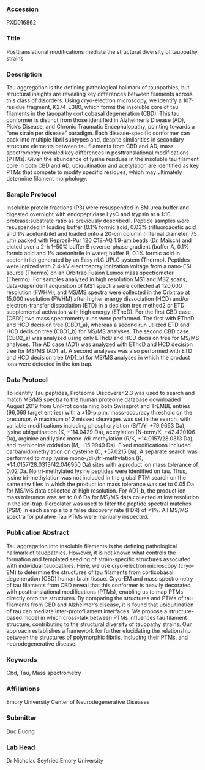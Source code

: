### Accession
PXD016862

### Title
Posttranslational modifications mediate the structural diversity of tauopathy strains

### Description
Tau aggregation is the defining pathological hallmark of tauopathies, but structural insights are revealing key differences between filaments across this class of disorders. Using cryo-electron microscopy, we identify a 107-residue fragment, K274-E380, which forms the insoluble core of tau filaments in the tauopathy corticobasal degeneration (CBD). This tau conformer is distinct from those identified in Alzheimer’s Disease (AD), Pick’s Disease, and Chronic Traumatic Encephalopathy, pointing towards a “one strain per disease” paradigm. Each disease-specific conformer can pack into multiple fibril subtypes and, despite similarities in secondary structure elements between tau filaments from CBD and AD, mass spectrometry revealed key differences in posttranslational modifications (PTMs). Given the abundance of lysine residues in the insoluble tau filament core in both CBD and AD, ubiquitination and acetylation are  identified as key PTMs that compete to modify specific residues, which may ultimately determine filament morphology.

### Sample Protocol
Insoluble protein fractions (P3) were resuspended in 8M urea buffer and digested overnight with endopeptidase LysC and trypsin at a 1:10 protease:substrate ratio as previously described1. Peptide samples were resuspended in loading buffer (0.1% formic acid, 0.03% trifluoroacetic acid and 1% acetonitrile) and loaded onto a 20-cm column (internal diameter, 75 µm) packed with Reprosil-Pur 120 C18-AQ 1.9-µm beads (Dr. Maisch) and eluted over a 2-h 1–50% buffer B reverse-phase gradient (buffer A, 0.1% formic acid and 1% acetonitrile in water; buffer B, 0.1% formic acid in acetonitrile) generated by an Easy nLC UPLC system (Thermo). Peptides were ionized with 2.4-kV electrospray ionization voltage from a nano-ESI source (Thermo) on an Orbitrap Fusion Lumos mass spectrometer (Thermo). For samples analyzed in high resolution MS1 and MS2 scans, data-dependent acquisition of MS1 spectra were collected at 120,000 resolution (FWHM), and MS/MS spectra were collected in the Orbitrap at 15,000 resolution (FWHM) after higher energy dissociation (HCD) and/or electron-transfer dissociation (ETD) in a decision tree method2 or ETD supplemental activation with high energy (EThcD). For the first CBD case (CBD1) two mass spectrometry runs were performed. The first with EThcD and HCD decision tree (CBD1_a), whereas a second run utilized ETD and HCD decision tree (CBD1_b) for MS/MS analyses. The second CBD case (CBD2_a) was analyzed using only EThcD and HCD decision tree for MS/MS analyses. The AD case (AD1) was analyzed with EThcD and HCD decision tree for MS/MS (AD1_a). A second analyses was also performed with ETD and HCD decision tree (AD1_b) for MS/MS analyses in which the product ions were detected in the ion trap.

### Data Protocol
To identify Tau peptides, Proteome Discoverer 2.3 was used to search and match MS/MS spectra to the human proteome database downloaded August 2019 from UniProt containing both Swissprot and TrEMBL entries (96,069 target entries) with a ±10-p.p.m. mass-accuracy threshold on the precursor. A maximum of 2 missed cleavages was set in the search, with variable modifications including phosphorylation (S/T/Y, +79.9663 Da), lysine ubiquitination (K, +114.0429 Da), acetylation (N-term/K, +42.420106 Da), arginine and lysine mono-/di-methylation (R/K, +14.0157/28.0313 Da), and methionine oxidation (M, +15.9949 Da). Fixed modifications included carbamidomethylation on cysteine (C, +57.0215 Da). A separate search was performed to map lysine mono-/di-/tri-methylation (K, +14.0157/28.0313/42.046950 Da) sites with a product ion mass tolerance of 0.02 Da. No tri-methylated lysine peptides were identified on tau. Thus, lysine tri-methylation was not included in the global PTM search on the same raw files in which the product ion mass tolerance was set to 0.05 Da for MS/MS data collected at high resolution. For AD1_b, the product ion mass tolerance was set to 0.6 Da for MS/MS data collected at low resolution in the ion-trap.  Percolator was used to filter the peptide spectral matches (PSM) in each sample to a false discovery rate (FDR) of <1%. All MS/MS spectra for putative Tau PTMs were manually inspected.

### Publication Abstract
Tau aggregation into insoluble filaments is the defining pathological hallmark of tauopathies. However, it is not known what controls the formation and templated seeding of strain-specific structures associated with individual tauopathies. Here, we use cryo-electron microscopy (cryo-EM) to determine the structures of tau filaments from corticobasal degeneration (CBD) human brain tissue. Cryo-EM and mass spectrometry of tau filaments from CBD reveal that this conformer is heavily decorated with posttranslational modifications (PTMs), enabling us to map PTMs directly onto the structures. By comparing the structures and PTMs of tau filaments from CBD and Alzheimer's disease, it is found that ubiquitination of tau can mediate inter-protofilament interfaces. We propose a structure-based model in which cross-talk between PTMs influences tau filament structure, contributing to the structural diversity of&#xa0;tauopathy strains. Our approach establishes a framework for further elucidating the relationship between the structures of polymorphic fibrils, including their PTMs, and neurodegenerative disease.

### Keywords
Cbd, Tau, Mass spectrometry

### Affiliations
Emory University
Center of Neurodegenerative Diseases

### Submitter
Duc Duong

### Lab Head
Dr Nicholas Seyfried
Emory University


